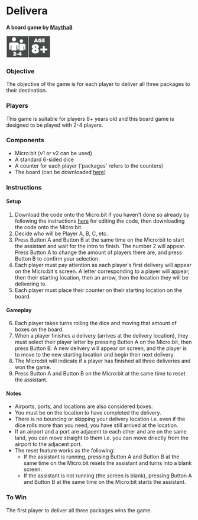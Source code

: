 # Delivera
**A board game by [Maytha8](https://github.com/Maytha8)**

<img src="player-requirements.png" alt="Player requirements" style="max-width: 100%;height: 60px;">

### Objective
The objective of the game is for each player to deliver all three packages to their destination.

### Players
This game is suitable for players 8+ years old and this board game is designed to be played with 2-4 players.

### Components
- Micro:bit (v1 or v2 can be used)
- A standard 6-sided dice
- A counter for each player ('packages' refers to the counters)
- The board (can be downloaded [here](Board%20Game%20Delivera.pdf))

### Instructions

#### Setup
1. Download the code onto the Micro:bit if you haven't done so already by following the instructions [here](README.md) for editing the code, then downloading the code onto the Micro:bit.
2. Decide who will be Player A, B, C, etc.
3. Press Button A and Button B at the same time on the Micro:bit to start the assistant and wait for the intro to finish. The number 2 will appear. Press Button A to change the amount of players there are, and press Button B to confirm your selection.
4. Each player must pay attention as each player's first delivery will appear on the Micro:bit's screen. A letter corresponding to a player will appear, then their starting location, then an arrow, then the location they will be delivering to.
5. Each player must place their counter on their starting location on the board.

#### Gameplay
6. Each player takes turns rolling the dice and moving that amount of boxes on the board.
7. When a player finishes a delivery (arrives at the delivery location), they must select their player letter by pressing Button A on the Micro:bit, then press Button B. A new delivery will appear on screen, and the player is to move to the new starting location and begin their next delivery.
8. The Micro:bit will indicate if a player has finished all three deliveries and won the game.
9. Press Button A and Button B on the Micro:bit at the same time to reset the assistant.

#### Notes
- Airports, ports, and locations are also considered boxes.
- You must be on the location to have completed the delivery.
- There is no bouncing or skipping your delivery location i.e. even if the dice rolls more than you need, you have still arrived at the location.
- If an airport and a port are adjacent to each other and are on the same land, you can move straight to them i.e. you can move driectly from the airport to the adjacent port.
- The reset feature works as the following:
  - If the assistant is running, pressing Button A and Button B at the same time on the Micro:bit resets the assistant and turns into a blank screen.
  - If the assistant is not running (the screen is blank), pressing Button A and Button B at the same time on the Micro:bit starts the assistant.

### To Win
The first player to deliver all three packages wins the game.
